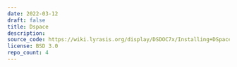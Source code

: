 ```yaml
---
date: 2022-03-12
draft: false
title: Dspace
description:
source_code: https://wiki.lyrasis.org/display/DSDOC7x/Installing+DSpace
license: BSD 3.0
repo_count: 4
---
```



